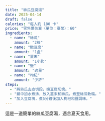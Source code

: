 ```yaml
---
title: "絲瓜豆腐湯"
date: 2025-04-14
draft: false
calories: "每人約 180 卡"
price: "零售價估算（單位：臺幣）：60"
ingredients:
  - name: "絲瓜"
    amount: "2根"
  - name: "嫩豆腐"
    amount: "1盒"
  - name: "薑末"
    amount: "1小匙"
  - name: "鹽"
    amount: "適量"
  - name: "枸杞"
    amount: "少許"
steps:
  - "將絲瓜去皮切段，嫩豆腐切塊。"
  - "鍋中加水煮沸，放入薑末和絲瓜，煮至絲瓜軟糯。"
  - "加入豆腐塊，煮5分鐘後加入枸杞和鹽調味。"
---
```


這是一道簡單的絲瓜豆腐湯，適合夏天食用。
